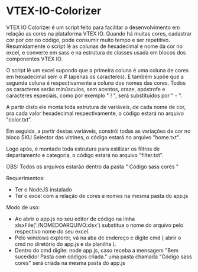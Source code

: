 # VTEX-IO-Colorizer

VTEX IO Colorizer é um script feito para facilitar o desenvolvimento em relação as cores na plataforma VTEX IO. Quando há muitas cores, cadastrar cor por cor no código,
pode consumir muito tempo e ser repetitivo. Resumidamente o script lê as colunas de hexadecimal e nome da cor no excel, e converte em sass e na estrutura de classes usada em 
blocos dos componentes VTEX IO.

O script lê um excel supondo que a primeira coluna é uma coluna de cores em hexadecimal sem o # (apenas os caracteres). E também supõe que a segunda coluna é respectivamente
a coluna dos nomes das cores. Todos os caracteres serão minúsculos, sem acentos, craze, apóstrofe e caracteres especiais, como por exemplo " ! ", será substituidos por " - ".

A partir disto ele monta toda estrutura de variáveis, de cada nome de cor, pra cada valor hexadecimal respectivamente, o código estará no arquivo "color.txt".

Em seguida, a partir destas variáveis, constrói todas as variações de cor no bloco SKU Selector das vitrines, o código estará no arquivo "home.txt".

Logo após, é montado toda estrutura para estilizar os filtros de departamento e categoria, o código estará no arquivo "filter.txt".

OBS: Todos os arquivos estarão dentro da pasta " Código sass cores "

Requerimentos: 

- Ter o NodeJS instalado
- Ter o excel com a relação de cores e nomes na mesma pasta do app.js


Modo de uso: 

- Ao abrir o app.js no seu editor de código na linha xlsxFile('./NOMEDOARQUIVO.xlsx') substitua o nome do arquivo pelo respectivo nome do seu excel.
- Pelo windows explorer, vá na aba de endereço e digite cmd ( abrir o cmd no diretório do app.js e da planilha ).
- Dentro do cmd digite: node app.js, caso receba a mensagem "Bem sucedido! Pasta com códigos criada." uma pasta chamada "Código sass cores" será criada na mesma pasta do app.js







